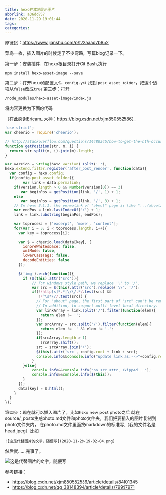 ```yaml
---
title: hexo在本地显示图片
abbrlink: a36dd757
date: 2020-11-29 19:01:44
tags:
categories:
---
```


原链接：https://www.jianshu.com/p/f72aaad7b852

菜鸟一枚，插入图片的时候走了不少弯路，写篇blog记录一下。

第一步：安装插件，在hexo根目录打开Git Bash,执行

```text
npm install hexo-asset-image --save
```

第二步：打开hexo的配置文件`_config.yml`
找到 `post_asset_folder`，把这个选项从`false`改成`true`
第三步：打开

```text
/node_modules/hexo-asset-image/index.js
```

将内容更换为下面的代码
<!--more-->
（在此感谢Ericam_ 大神：https://blog.csdn.net/xjm850552586）

```js
'use strict';
var cheerio = require('cheerio');

// http://stackoverflow.com/questions/14480345/how-to-get-the-nth-occurrence-in-a-string
function getPosition(str, m, i) {
  return str.split(m, i).join(m).length;
}

var version = String(hexo.version).split('.');
hexo.extend.filter.register('after_post_render', function(data){
  var config = hexo.config;
  if(config.post_asset_folder){
        var link = data.permalink;
    if(version.length > 0 && Number(version[0]) == 3)
       var beginPos = getPosition(link, '/', 1) + 1;
    else
       var beginPos = getPosition(link, '/', 3) + 1;
    // In hexo 3.1.1, the permalink of "about" page is like ".../about/index.html".
    var endPos = link.lastIndexOf('/') + 1;
    link = link.substring(beginPos, endPos);

    var toprocess = ['excerpt', 'more', 'content'];
    for(var i = 0; i < toprocess.length; i++){
      var key = toprocess[i];

      var $ = cheerio.load(data[key], {
        ignoreWhitespace: false,
        xmlMode: false,
        lowerCaseTags: false,
        decodeEntities: false
      });

      $('img').each(function(){
        if ($(this).attr('src')){
            // For windows style path, we replace '\' to '/'.
            var src = $(this).attr('src').replace('\\', '/');
            if(!/http[s]*.*|\/\/.*/.test(src) &&
               !/^\s*\//.test(src)) {
              // For "about" page, the first part of "src" can't be removed.
              // In addition, to support multi-level local directory.
              var linkArray = link.split('/').filter(function(elem){
                return elem != '';
              });
              var srcArray = src.split('/').filter(function(elem){
                return elem != '' && elem != '.';
              });
              if(srcArray.length > 1)
                srcArray.shift();
              src = srcArray.join('/');
              $(this).attr('src', config.root + link + src);
              console.info&&console.info("update link as:-->"+config.root + link + src);
            }
        }else{
            console.info&&console.info("no src attr, skipped...");
            console.info&&console.info($(this));
        }
      });
      data[key] = $.html();
    }
  }
});
```

第四步：现在就可以插入图片了，比如hexo new post photo之后
就在source/_posts生成photo.md文件和photo文件夹，我们把要插入的图片复制到photo文件夹内，
在photo.md文件里面按markdown的标准写,（我的文件名是head.jpeg）比如

```text
![这是代替图片的文字，随便写](2020-11-29-19-02-04.png)
```

然后就……完事了。

![这是代替图片的文字，随便写](2020-11-29-19-02-04.png)

参考链接：

- https://blog.csdn.net/xjm850552586/article/details/84101345
- https://blog.csdn.net/qq_38148394/article/details/79997971
